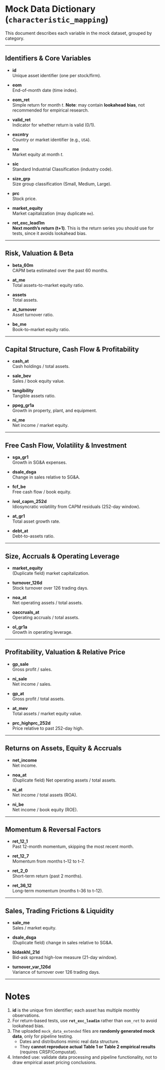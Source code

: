 # Mock Data Dictionary (`characteristic_mapping`)

This document describes each variable in the mock dataset, grouped by category.  

---

## Identifiers & Core Variables
- **id**  
  Unique asset identifier (one per stock/firm).  

- **eom**  
  End-of-month date (time index).  

- **eom_ret**  
  Simple return for month *t*. **Note**: may contain **lookahead bias**, not recommended for empirical research.  

- **valid_ret**  
  Indicator for whether return is valid (0/1).  

- **excntry**  
  Country or market identifier (e.g., `USA`).  

- **me**  
  Market equity at month *t*.  

- **sic**  
  Standard Industrial Classification (industry code).  

- **size_grp**  
  Size group classification (Small, Medium, Large).  

- **prc**  
  Stock price.  

- **market_equity**  
  Market capitalization (may duplicate `me`).  

- **ret_exc_lead1m**  
  **Next month’s return (t+1)**. This is the return series you should use for tests, since it avoids lookahead bias.  

---

## Risk, Valuation & Beta
- **beta_60m**  
  CAPM beta estimated over the past 60 months.  

- **at_me**  
  Total assets-to-market equity ratio.  

- **assets**  
  Total assets.  

- **at_turnover**  
  Asset turnover ratio.  

- **be_me**  
  Book-to-market equity ratio.  

---

## Capital Structure, Cash Flow & Profitability
- **cash_at**  
  Cash holdings / total assets.  

- **sale_bev**  
  Sales / book equity value.  

- **tangibility**  
  Tangible assets ratio.  

- **ppeg_gr1a**  
  Growth in property, plant, and equipment.  

- **ni_me**  
  Net income / market equity.  

---

## Free Cash Flow, Volatility & Investment
- **sga_gr1**  
  Growth in SG&A expenses.  

- **dsale_dsga**  
  Change in sales relative to SG&A.  

- **fcf_be**  
  Free cash flow / book equity.  

- **ivol_capm_252d**  
  Idiosyncratic volatility from CAPM residuals (252-day window).  

- **at_gr1**  
  Total asset growth rate.  

- **debt_at**  
  Debt-to-assets ratio.  

---

## Size, Accruals & Operating Leverage
- **market_equity**  
  (Duplicate field) market capitalization.  

- **turnover_126d**  
  Stock turnover over 126 trading days.  

- **noa_at**  
  Net operating assets / total assets.  

- **oaccruals_at**  
  Operating accruals / total assets.  

- **ol_gr1a**  
  Growth in operating leverage.  

---

## Profitability, Valuation & Relative Price
- **gp_sale**  
  Gross profit / sales.  

- **ni_sale**  
  Net income / sales.  

- **gp_at**  
  Gross profit / total assets.  

- **at_mev**  
  Total assets / market equity value.  

- **prc_highprc_252d**  
  Price relative to past 252-day high.  

---

## Returns on Assets, Equity & Accruals
- **net_income**  
  Net income.  

- **noa_at**  
  (Duplicate field) Net operating assets / total assets.  

- **ni_at**  
  Net income / total assets (ROA).  

- **ni_be**  
  Net income / book equity (ROE).  

---

## Momentum & Reversal Factors
- **ret_12_1**  
  Past 12-month momentum, skipping the most recent month.  

- **ret_12_7**  
  Momentum from months t–12 to t–7.  

- **ret_2_0**  
  Short-term return (past 2 months).  

- **ret_36_12**  
  Long-term momentum (months t–36 to t–12).  

---

## Sales, Trading Frictions & Liquidity
- **sale_me**  
  Sales / market equity.  

- **dsale_dsga**  
  (Duplicate field) change in sales relative to SG&A.  

- **bidaskhl_21d**  
  Bid-ask spread high-low measure (21-day window).  

- **turnover_var_126d**  
  Variance of turnover over 126 trading days.  

---

# Notes
1. **id** is the unique firm identifier; each asset has multiple monthly observations.  
2. For return-based tests, use **`ret_exc_lead1m`** rather than `eom_ret` to avoid lookahead bias.  
3. The uploaded `mock_data_extended` files are **randomly generated mock data**, only for pipeline testing.  
   - Dates and distributions mimic real data structure.  
   - They **cannot reproduce actual Table 1 or Table 2 empirical results** (requires CRSP/Compustat).  
4. Intended use: validate data processing and pipeline functionality, not to draw empirical asset pricing conclusions.  
